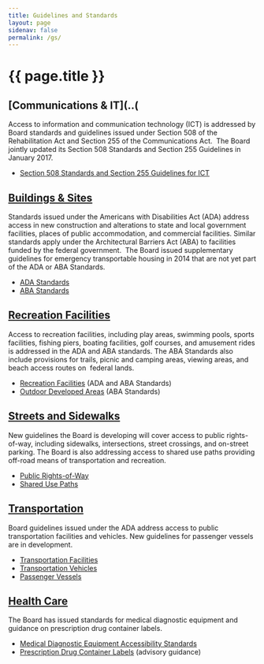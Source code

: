 ```yaml
---
title: Guidelines and Standards
layout: page
sidenav: false
permalink: /gs/
---
```


# {{ page.title }}

## [Communications & IT](..(

Access to information and communication technology (ICT) is addressed by Board standards and guidelines issued under Section 508 of the Rehabilitation Act and Section 255 of the Communications Act.  The Board jointly updated its Section 508 Standards and Section 255 Guidelines in January 2017.

- [Section 508 Standards and Section 255 Guidelines for ICT](..)

## [Buildings & Sites](..)

Standards issued under the Americans with Disabilities Act (ADA) address access in new construction and alterations to state and local government facilities, places of public accommodation, and commercial facilities. Similar standards apply under the Architectural Barriers Act (ABA) to facilities funded by the federal government.  The Board issued supplementary guidelines for emergency transportable housing in 2014 that are not yet part of the ADA or ABA Standards.

- [ADA Standards](..) 
- [ABA Standards](..)

## [Recreation Facilities](..)

Access to recreation facilities, including play areas, swimming pools, sports facilities, fishing piers, boating facilities, golf courses, and amusement rides is addressed in the ADA and ABA standards. The ABA Standards also include provisions for trails, picnic and camping areas, viewing areas, and beach access routes on  federal lands.

- [Recreation Facilities](..) (ADA and ABA Standards)
- [Outdoor Developed Areas](..) (ABA Standards)

## [Streets and Sidewalks](..)

New guidelines the Board is developing will cover access to public rights-of-way, including sidewalks, intersections, street crossings, and on-street parking. The Board is also addressing access to shared use paths providing off-road means of transportation and recreation.

- [Public Rights-of-Way](..)
- [Shared Use Paths](..)

## [Transportation](..)

Board guidelines issued under the ADA address access to public transportation facilities and vehicles. New guidelines for passenger vessels are in development.

- [Transportation Facilities](..) 
- [Transportation Vehicles](..)
- [Passenger Vessels](..)

## [Health Care](..)

The Board has issued standards for medical diagnostic equipment and guidance on prescription drug container labels.

- [Medical Diagnostic Equipment Accessibility Standards](..)
- [Prescription Drug Container Labels](..) (advisory guidance)
